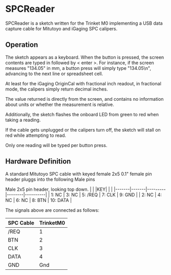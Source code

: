 # SPCReader

SPCReader is a sketch written for the Trinket M0 implementing a USB data capture cable for Mitutoyo and iGaging SPC calipers.

## Operation

The sketch appears as a keyboard. When the button is pressed, the screen contents are typed in followed by < enter >. For instance, if the screen measures "134.05" in mm, a button press will simply type "134.05\n", advancing to the next line or spreadsheet cell.

At least for the iGaging OriginCal with fractional inch readout, in fractional mode, the calipers simply return decimal inches.

The value returned is directly from the screen, and contains no information about units or whether the measurement is relative.

Additionally, the sketch flashes the onboard LED from green to red when taking a reading.

If the cable gets unplugged or the calipers turn off, the sketch will stall on red while attempting to read.

Only one reading will be typed per button press.

## Hardware Definition

A standard Mitutoyo SPC cable with keyed female 2x5 0.1" female pin header pluggs into the following Male pins

Male 2x5 pin header, looking top down.
|   |   |KEY|   |   |
|-------|-------|---------|--------|----------|
| 1: NC | 3: NC | 5: /REQ | 7: CLK | 9: GND   |
| 2: NC | 4: NC | 6: NC   | 8: BTN | 10: DATA |

The signals above are connected as follows:

| SPC Cable | TrinketM0 |
|-----------|-----------|
| /REQ      | 1         |
| BTN       | 2         |
| CLK       | 3         |
| DATA      | 4         |
| GND       | Gnd       |

